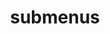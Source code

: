 ---
layout: page
title: submenus
nav: true
dropdown: true
children: 
    - title: publications
      permalink: /publications/
    - title: divider
    - title: puzzles
      permalink: /puzzles/
---